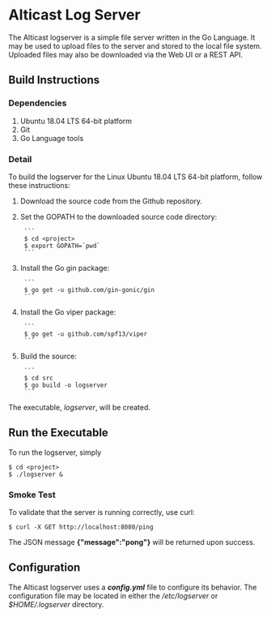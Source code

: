 # Alticast Log Server

The Alticast logserver is a simple file server written in the Go Language.
It may be used to upload files to the server and stored to the local file
system. Uploaded files may also be downloaded via the Web UI or a REST API.

## Build Instructions

### Dependencies

1. Ubuntu 18.04 LTS 64-bit platform
2. Git
3. Go Language tools

### Detail

To build the logserver for the Linux Ubuntu 18.04 LTS 64-bit platform,
follow these instructions:

1. Download the source code from the Github repository.
2. Set the GOPATH to the downloaded source code directory:

        ```
        $ cd <project>
        $ export GOPATH=`pwd`
        ```

3. Install the Go gin package:

        ```
        $ go get -u github.com/gin-gonic/gin
        ```

4. Install the Go viper package:

        ```
        $ go get -u github.com/spf13/viper
        ```

5. Build the source:

        ```
        $ cd src
        $ go build -o logserver
        ```

The executable, *logserver*, will be created.

## Run the Executable

To run the logserver, simply

```
$ cd <project>
$ ./logserver &
```

### Smoke Test

To validate that the server is running correctly, use curl:

```
$ curl -X GET http://localhost:8080/ping
```

The JSON message **{"message":"pong"}** will be returned upon success.

## Configuration

The Alticast logserver uses a ***config.yml*** file to configure its behavior.
The configuration file may be located in either the */etc/logserver* or
*$HOME/.logserver* directory.